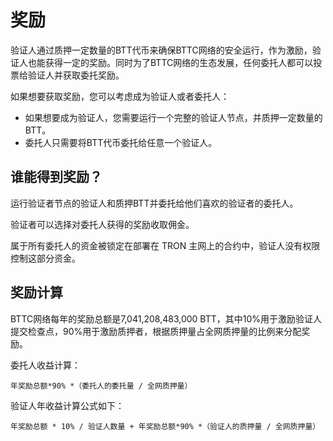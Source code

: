 # 奖励

验证人通过质押一定数量的BTT代币来确保BTTC网络的安全运行，作为激励，验证人也能获得一定的奖励。同时为了BTTC网络的生态发展，任何委托人都可以投票给验证人并获取委托奖励。

如果想要获取奖励，您可以考虑成为验证人或者委托人：

* 如果想要成为验证人，您需要运行一个完整的验证人节点，并质押一定数量的BTT。
* 委托人只需要将BTT代币委托给任意一个验证人。

## 谁能得到奖励？

运行验证者节点的验证人和质押BTT并委托给他们喜欢的验证者的委托人。

验证者可以选择对委托人获得的奖励收取佣金。

属于所有委托人的资金被锁定在部署在 TRON 主网上的合约中，验证人没有权限控制这部分资金。

## 奖励计算

BTTC网络每年的奖励总额是7,041,208,483,000 BTT，其中10%用于激励验证人提交检查点，90%用于激励质押者，根据质押量占全网质押量的比例来分配奖励。

委托人收益计算：
```
年奖励总额*90% *（委托人的委托量 / 全网质押量）
```

验证人年收益计算公式如下：
```
年奖励总额 * 10% / 验证人数量 + 年奖励总额*90% *（验证人的质押量 / 全网质押量）
```

